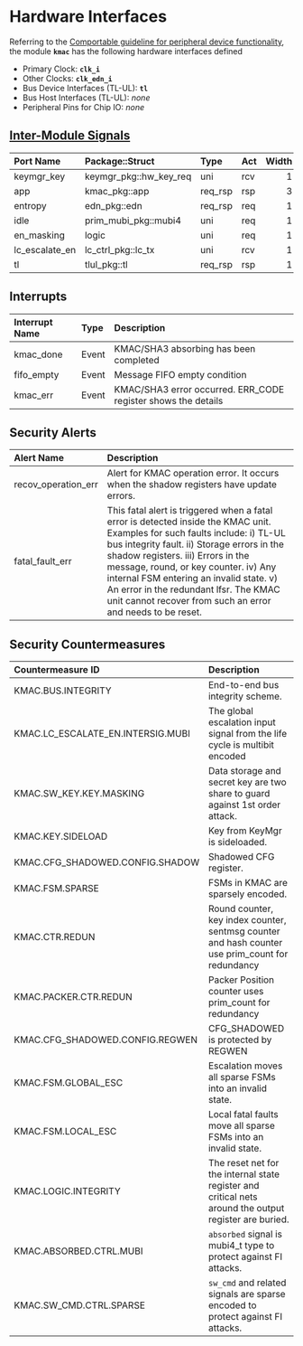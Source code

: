 # Hardware Interfaces

<!-- BEGIN CMDGEN util/regtool.py --interfaces ./hw/ip/kmac/data/kmac.hjson -->
Referring to the [Comportable guideline for peripheral device functionality](https://opentitan.org/book/doc/contributing/hw/comportability), the module **`kmac`** has the following hardware interfaces defined
- Primary Clock: **`clk_i`**
- Other Clocks: **`clk_edn_i`**
- Bus Device Interfaces (TL-UL): **`tl`**
- Bus Host Interfaces (TL-UL): *none*
- Peripheral Pins for Chip IO: *none*

## [Inter-Module Signals](https://opentitan.org/book/doc/contributing/hw/comportability/index.html#inter-signal-handling)

| Port Name      | Package::Struct        | Type    | Act   |   Width | Description   |
|:---------------|:-----------------------|:--------|:------|--------:|:--------------|
| keymgr_key     | keymgr_pkg::hw_key_req | uni     | rcv   |       1 |               |
| app            | kmac_pkg::app          | req_rsp | rsp   |       3 |               |
| entropy        | edn_pkg::edn           | req_rsp | req   |       1 |               |
| idle           | prim_mubi_pkg::mubi4   | uni     | req   |       1 |               |
| en_masking     | logic                  | uni     | req   |       1 |               |
| lc_escalate_en | lc_ctrl_pkg::lc_tx     | uni     | rcv   |       1 |               |
| tl             | tlul_pkg::tl           | req_rsp | rsp   |       1 |               |

## Interrupts

| Interrupt Name   | Type   | Description                                                   |
|:-----------------|:-------|:--------------------------------------------------------------|
| kmac_done        | Event  | KMAC/SHA3 absorbing has been completed                        |
| fifo_empty       | Event  | Message FIFO empty condition                                  |
| kmac_err         | Event  | KMAC/SHA3 error occurred. ERR_CODE register shows the details |

## Security Alerts

| Alert Name          | Description                                                                                                                                                                                                                                                                                                                                                                                                 |
|:--------------------|:------------------------------------------------------------------------------------------------------------------------------------------------------------------------------------------------------------------------------------------------------------------------------------------------------------------------------------------------------------------------------------------------------------|
| recov_operation_err | Alert for KMAC operation error. It occurs when the shadow registers have update errors.                                                                                                                                                                                                                                                                                                                     |
| fatal_fault_err     | This fatal alert is triggered when a fatal error is detected inside the KMAC unit. Examples for such faults include: i) TL-UL bus integrity fault. ii) Storage errors in the shadow registers. iii) Errors in the message, round, or key counter. iv) Any internal FSM entering an invalid state. v) An error in the redundant lfsr. The KMAC unit cannot recover from such an error and needs to be reset. |

## Security Countermeasures

| Countermeasure ID                 | Description                                                                                            |
|:----------------------------------|:-------------------------------------------------------------------------------------------------------|
| KMAC.BUS.INTEGRITY                | End-to-end bus integrity scheme.                                                                       |
| KMAC.LC_ESCALATE_EN.INTERSIG.MUBI | The global escalation input signal from the life cycle is multibit encoded                             |
| KMAC.SW_KEY.KEY.MASKING           | Data storage and secret key are two share to guard against 1st order attack.                           |
| KMAC.KEY.SIDELOAD                 | Key from KeyMgr is sideloaded.                                                                         |
| KMAC.CFG_SHADOWED.CONFIG.SHADOW   | Shadowed CFG register.                                                                                 |
| KMAC.FSM.SPARSE                   | FSMs in KMAC are sparsely encoded.                                                                     |
| KMAC.CTR.REDUN                    | Round counter, key index counter, sentmsg counter and hash counter use prim_count for redundancy       |
| KMAC.PACKER.CTR.REDUN             | Packer Position counter uses prim_count for redundancy                                                 |
| KMAC.CFG_SHADOWED.CONFIG.REGWEN   | CFG_SHADOWED is protected by REGWEN                                                                    |
| KMAC.FSM.GLOBAL_ESC               | Escalation moves all sparse FSMs into an invalid state.                                                |
| KMAC.FSM.LOCAL_ESC                | Local fatal faults move all sparse FSMs into an invalid state.                                         |
| KMAC.LOGIC.INTEGRITY              | The reset net for the internal state register and critical nets around the output register are buried. |
| KMAC.ABSORBED.CTRL.MUBI           | `absorbed` signal is mubi4_t type to protect against FI attacks.                                       |
| KMAC.SW_CMD.CTRL.SPARSE           | `sw_cmd` and related signals are sparse encoded to protect against FI attacks.                         |


<!-- END CMDGEN -->
